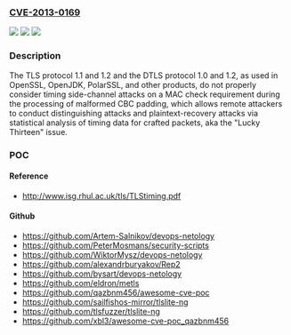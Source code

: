 ### [CVE-2013-0169](https://cve.mitre.org/cgi-bin/cvename.cgi?name=CVE-2013-0169)
![](https://img.shields.io/static/v1?label=Product&message=n%2Fa&color=blue)
![](https://img.shields.io/static/v1?label=Version&message=n%2Fa&color=blue)
![](https://img.shields.io/static/v1?label=Vulnerability&message=n%2Fa&color=brighgreen)

### Description

The TLS protocol 1.1 and 1.2 and the DTLS protocol 1.0 and 1.2, as used in OpenSSL, OpenJDK, PolarSSL, and other products, do not properly consider timing side-channel attacks on a MAC check requirement during the processing of malformed CBC padding, which allows remote attackers to conduct distinguishing attacks and plaintext-recovery attacks via statistical analysis of timing data for crafted packets, aka the "Lucky Thirteen" issue.

### POC

#### Reference
- http://www.isg.rhul.ac.uk/tls/TLStiming.pdf

#### Github
- https://github.com/Artem-Salnikov/devops-netology
- https://github.com/PeterMosmans/security-scripts
- https://github.com/WiktorMysz/devops-netology
- https://github.com/alexandrburyakov/Rep2
- https://github.com/bysart/devops-netology
- https://github.com/eldron/metls
- https://github.com/qazbnm456/awesome-cve-poc
- https://github.com/sailfishos-mirror/tlslite-ng
- https://github.com/tlsfuzzer/tlslite-ng
- https://github.com/xbl3/awesome-cve-poc_qazbnm456

